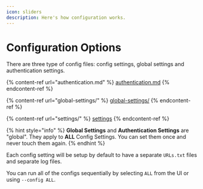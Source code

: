 ```yaml
---
icon: sliders
description: Here's how configuration works.
---
```


# Configuration Options

There are three type of config files: config settings, global settings and authentication settings.

{% content-ref url="authentication.md" %}
[authentication.md](authentication.md)
{% endcontent-ref %}

{% content-ref url="global-settings/" %}
[global-settings/](global-settings/)
{% endcontent-ref %}

{% content-ref url="settings/" %}
[settings](settings/)
{% endcontent-ref %}

{% hint style="info" %}
**Global Settings** and **Authentication Settings** are "global". They apply to **ALL** Config Settings. You can set them once and never touch them again.
{% endhint %}

Each config setting will be setup by default to have a separate `URLs.txt` files and separate log files.

You can run all of the configs sequentially by selecting `ALL` from the UI or using `--config ALL`.
